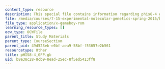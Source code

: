 ```yaml
---
content_type: resource
description: This special file contains information regarding phis8-4 gfp.
file: /media/courses/7-15-experimental-molecular-genetics-spring-2015/b8e38c288cb98ead25ec8f5ed5413ff8_pHIS8-4_GFP.gb
file_type: application/x-gameboy-rom
learning_resource_types: []
ocw_type: OCWFile
parent_title: Study Materials
parent_type: CourseSection
parent_uid: 49d523eb-e0bf-aea9-58bf-f53657e2b561
resourcetype: Other
title: pHIS8-4_GFP.gb
uid: b8e38c28-8cb9-8ead-25ec-8f5ed5413ff8
---
```

